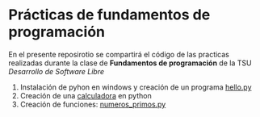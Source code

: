 # Prácticas de fundamentos de programación

En el presente reposirotio se compartirá el código de las practicas realizadas durante la clase de **Fundamentos de programación** de la TSU *Desarrollo de Software Libre*
  1) Instalación de pyhon en windows y creación de un programa [hello.py](https://github.com/pablobravo73/fundamentosProgramacion/blob/main/hello.py)
  2) Creación de una [calculadora](https://github.com/pablobravo73/fundamentosProgramacion/blob/main/calculadora.py) en python
  3) Creación de funciones: [numeros_primos.py](https://github.com/pablobravo73/fundamentosProgramacion/blob/main/numerosPrimos.py)
